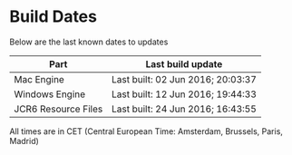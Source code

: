 # Build Dates

Below are the last known dates to updates

Part | Last build update
-----|-----
Mac Engine | Last built: 02 Jun 2016; 20:03:37
Windows Engine | Last built: 12 Jun 2016; 19:44:33
JCR6 Resource Files | Last built: 24 Jun 2016; 16:43:55
All times are in CET (Central European Time: Amsterdam, Brussels, Paris, Madrid)



